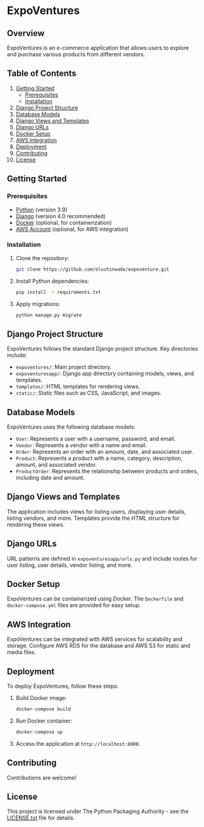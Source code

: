 # ExpoVentures

## Overview

ExpoVentures is an e-commerce application that allows users to explore and purchase various products from different vendors.

## Table of Contents

1. [Getting Started](#getting-started)
   - [Prerequisites](#prerequisites)
   - [Installation](#installation)
2. [Django Project Structure](#django-project-structure)
3. [Database Models](#database-models)
4. [Django Views and Templates](#django-views-and-templates)
5. [Django URLs](#django-urls)
6. [Docker Setup](#docker-setup)
7. [AWS Integration](#aws-integration)
8. [Deployment](#deployment)
9. [Contributing](#contributing)
10. [License](#license)

## Getting Started

### Prerequisites

- [Python](https://www.python.org/) (version 3.9)
- [Django](https://www.djangoproject.com/) (version 4.0 recommended)
- [Docker](https://www.docker.com/) (optional, for containerization)
- [AWS Account](https://aws.amazon.com/) (optional, for AWS integration)

### Installation

1. Clone the repository:

    ```bash
    git clone https://github.com/oluchinwade/expoventure.git
    ```

2. Install Python dependencies:

    ```bash
    pip install -r requirements.txt
    ```

3. Apply migrations:

    ```bash
    python manage.py migrate
    ```

## Django Project Structure

ExpoVentures follows the standard Django project structure. Key directories include:

- `expoventures/`: Main project directory.
- `expoventuresapp/`: Django app directory containing models, views, and templates.
- `templates/`: HTML templates for rendering views.
- `static/`: Static files such as CSS, JavaScript, and images.

## Database Models

ExpoVentures uses the following database models:

- `User`: Represents a user with a username, password, and email.
- `Vendor`: Represents a vendor with a name and email.
- `Order`: Represents an order with an amount, date, and associated user.
- `Product`: Represents a product with a name, category, description, amount, and associated vendor.
- `ProductOrder`: Represents the relationship between products and orders, including date and amount.

## Django Views and Templates

The application includes views for listing users, displaying user details, listing vendors, and more. Templates provide the HTML structure for rendering these views.

## Django URLs

URL patterns are defined in `expoventuresapp/urls.py` and include routes for user listing, user details, vendor listing, and more.

## Docker Setup

ExpoVentures can be containerized using Docker. The `Dockerfile` and `docker-compose.yml` files are provided for easy setup.

## AWS Integration

ExpoVentures can be integrated with AWS services for scalability and storage. Configure AWS RDS for the database and AWS S3 for static and media files.

## Deployment

To deploy ExpoVentures, follow these steps:

1. Build Docker image:

    ```bash
    docker-compose build
    ```

2. Run Docker container:

    ```bash
    docker-compose up
    ```

3. Access the application at `http://localhost:8000`.

## Contributing

Contributions are welcome! 

## License

This project is licensed under The Python Packaging Authority - see the [LICENSE.txt](LICENSE.txt) file for details.

